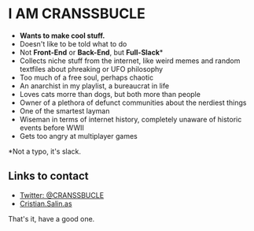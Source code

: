 # I AM CRANSSBUCLE

* **Wants to make cool stuff.**
* Doesn't like to be told what to do
* Not **Front-End** or **Back-End**, but **Full-Slack*** 
* Collects niche stuff from the internet, like weird memes and random textfiles about phreaking or UFO philosophy
* Too much of a free soul, perhaps chaotic
* An anarchist in my playlist, a bureaucrat in life
* Loves cats morre than dogs, but both more than people
* Owner of a plethora of defunct communities about the nerdiest things
* One of the smartest layman
* Wiseman in terms of internet history, completely unaware of historic events before WWII
* Gets too angry at multiplayer games


*Not a typo, it's slack.

## Links to contact

- [Twitter: @CRANSSBUCLE](https://twitter.com/CRANSSBUCLE/)
- [Cristian.Salin.as](https://Cristian.Salin.as)

That's it, have a good one.
